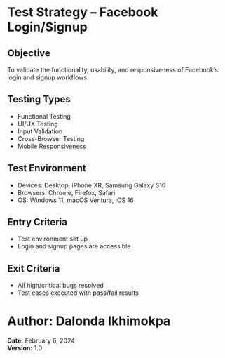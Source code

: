 # Test Strategy – Facebook Login/Signup

## Objective

To validate the functionality, usability, and responsiveness of Facebook’s login and signup workflows.

## Testing Types

- Functional Testing
- UI/UX Testing
- Input Validation
- Cross-Browser Testing
- Mobile Responsiveness

## Test Environment

- Devices: Desktop, iPhone XR, Samsung Galaxy S10
- Browsers: Chrome, Firefox, Safari
- OS: Windows 11, macOS Ventura, iOS 16

## Entry Criteria

- Test environment set up
- Login and signup pages are accessible

## Exit Criteria

- All high/critical bugs resolved
- Test cases executed with pass/fail results

# Author: Dalonda Ikhimokpa  
**Date:** February 6, 2024  
**Version:** 1.0
